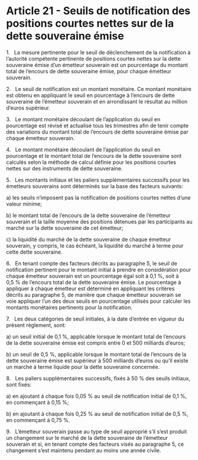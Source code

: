 # Article 21 - Seuils de notification des positions courtes nettes sur de la dette souveraine émise


1.   La mesure pertinente pour le seuil de déclenchement de la notification à l’autorité compétente pertinente de positions courtes nettes sur la dette souveraine émise d’un émetteur souverain est un pourcentage du montant total de l’encours de dette souveraine émise, pour chaque émetteur souverain.

2.   Le seuil de notification est un montant monétaire. Ce montant monétaire est obtenu en appliquant le seuil en pourcentage à l’encours de dette souveraine de l’émetteur souverain et en arrondissant le résultat au million d’euros supérieur.

3.   Le montant monétaire découlant de l’application du seuil en pourcentage est révisé et actualisé tous les trimestres afin de tenir compte des variations du montant total de l’encours de dette souveraine émise par chaque émetteur souverain.

4.   Le montant monétaire découlant de l’application du seuil en pourcentage et le montant total de l’encours de la dette souveraine sont calculés selon la méthode de calcul définie pour les positions courtes nettes sur des instruments de dette souveraine.

5.   Les montants initiaux et les paliers supplémentaires successifs pour les émetteurs souverains sont déterminés sur la base des facteurs suivants:

a) les seuils n’imposent pas la notification de positions courtes nettes d’une valeur minime;

b) le montant total de l’encours de la dette souveraine de l’émetteur souverain et la taille moyenne des positions détenues par les participants au marché sur la dette souveraine de cet émetteur;

c) la liquidité du marché de la dette souveraine de chaque émetteur souverain, y compris, le cas échéant, la liquidité du marché à terme pour cette dette souveraine.

6.   En tenant compte des facteurs décrits au paragraphe 5, le seuil de notification pertinent pour le montant initial à prendre en considération pour chaque émetteur souverain est un pourcentage égal soit à 0,1 %, soit à 0,5 % de l’encours total de la dette souveraine émise. Le pourcentage à appliquer à chaque émetteur est déterminé en appliquant les critères décrits au paragraphe 5, de manière que chaque émetteur souverain se voie appliquer l’un des deux seuils en pourcentage utilisés pour calculer les montants monétaires pertinents pour la notification.

7.   Les deux catégories de seuil initiales, à la date d’entrée en vigueur du présent règlement, sont:

a) un seuil initial de 0,1 %, applicable lorsque le montant total de l’encours de la dette souveraine émise est compris entre 0 et 500 milliards d’euros;

b) un seuil de 0,5 %, applicable lorsque le montant total de l’encours de la dette souveraine émise est supérieur à 500 milliards d’euros ou qu’il existe un marché à terme liquide pour la dette souveraine concernée.

8.   Les paliers supplémentaires successifs, fixés à 50 % des seuils initiaux, sont fixés:

a) en ajoutant à chaque fois 0,05 % au seuil de notification initial de 0,1 %, en commençant à 0,15 %;

b) en ajoutant à chaque fois 0,25 % au seuil de notification initial de 0,5 %, en commençant à 0,75 %.

9.   L’émetteur souverain passe au type de seuil approprié s’il s’est produit un changement sur le marché de la dette souveraine de l’émetteur souverain et si, en tenant compte des facteurs visés au paragraphe 5, ce changement s’est maintenu pendant au moins une année civile.

